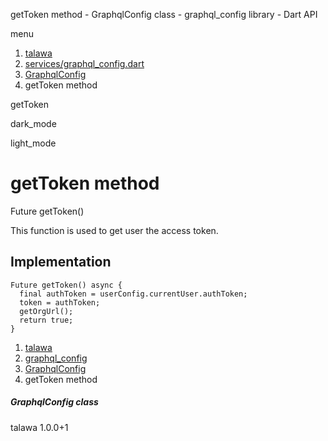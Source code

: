 




getToken method - GraphqlConfig class - graphql\_config library - Dart API







menu

1. [talawa](../../index.html)
2. [services/graphql\_config.dart](../../services_graphql_config/services_graphql_config-library.html)
3. [GraphqlConfig](../../services_graphql_config/GraphqlConfig-class.html)
4. getToken method

getToken


dark\_mode

light\_mode




# getToken method


Future
getToken()

This function is used to get user the access token.


## Implementation

```
Future getToken() async {
  final authToken = userConfig.currentUser.authToken;
  token = authToken;
  getOrgUrl();
  return true;
}
```

 


1. [talawa](../../index.html)
2. [graphql\_config](../../services_graphql_config/services_graphql_config-library.html)
3. [GraphqlConfig](../../services_graphql_config/GraphqlConfig-class.html)
4. getToken method

##### GraphqlConfig class





talawa
1.0.0+1






